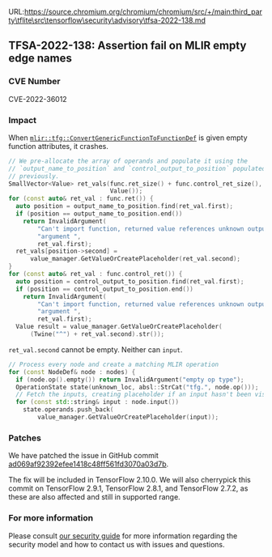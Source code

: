 URL:https://source.chromium.org/chromium/chromium/src/+/main:third_party\tflite\src\tensorflow\security\advisory\tfsa-2022-138.md
## TFSA-2022-138: Assertion fail on MLIR empty edge names

### CVE Number
CVE-2022-36012

### Impact
When [`mlir::tfg::ConvertGenericFunctionToFunctionDef`](https://github.com/tensorflow/tensorflow/blob/master/tensorflow/core/ir/importexport/functiondef_import.cc) is given empty function attributes, it crashes.
```cpp
// We pre-allocate the array of operands and populate it using the
// `output_name_to_position` and `control_output_to_position` populated
// previously.
SmallVector<Value> ret_vals(func.ret_size() + func.control_ret_size(),
                            Value());
for (const auto& ret_val : func.ret()) {
  auto position = output_name_to_position.find(ret_val.first);
  if (position == output_name_to_position.end())
    return InvalidArgument(
        "Can't import function, returned value references unknown output "
        "argument ",
        ret_val.first);
  ret_vals[position->second] =
      value_manager.GetValueOrCreatePlaceholder(ret_val.second);
}
for (const auto& ret_val : func.control_ret()) {
  auto position = control_output_to_position.find(ret_val.first);
  if (position == control_output_to_position.end())
    return InvalidArgument(
        "Can't import function, returned value references unknown output "
        "argument ",
        ret_val.first);
  Value result = value_manager.GetValueOrCreatePlaceholder(
      (Twine("^") + ret_val.second).str());
```
`ret_val.second` cannot be empty. Neither can `input`.
```cpp
// Process every node and create a matching MLIR operation
for (const NodeDef& node : nodes) {
  if (node.op().empty()) return InvalidArgument("empty op type");
  OperationState state(unknown_loc, absl::StrCat("tfg.", node.op()));
  // Fetch the inputs, creating placeholder if an input hasn't been visited.
  for (const std::string& input : node.input())
    state.operands.push_back(
        value_manager.GetValueOrCreatePlaceholder(input));
```


### Patches
We have patched the issue in GitHub commit [ad069af92392efee1418c48ff561fd3070a03d7b](https://github.com/tensorflow/tensorflow/commit/ad069af92392efee1418c48ff561fd3070a03d7b).

The fix will be included in TensorFlow 2.10.0. We will also cherrypick this commit on TensorFlow 2.9.1, TensorFlow 2.8.1, and TensorFlow 2.7.2, as these are also affected and still in supported range.


### For more information
Please consult [our security guide](https://github.com/tensorflow/tensorflow/blob/master/SECURITY.md) for more information regarding the security model and how to contact us with issues and questions.
